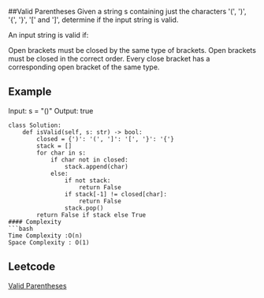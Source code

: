 ##Valid Parentheses
 Given a string s containing just the characters '(', ')', '{', '}', '[' and ']', determine if the input string is valid.

An input string is valid if:

Open brackets must be closed by the same type of brackets.
Open brackets must be closed in the correct order.
Every close bracket has a corresponding open bracket of the same type.

 
## Example 
Input: s = "()"
Output: true
```python3
class Solution:
    def isValid(self, s: str) -> bool:
        closed = {')': '(', ']': '[', '}': '{'}
        stack = []
        for char in s:
            if char not in closed:
                stack.append(char)
            else:
                if not stack:
                    return False
                if stack[-1] != closed[char]:
                    return False
                stack.pop()
        return False if stack else True
#### Complexity
```bash
Time Complexity :O(n)
Space Complexity : O(1)
```
## Leetcode
[Valid Parentheses](https://leetcode.com/problems/valid-parentheses/)
